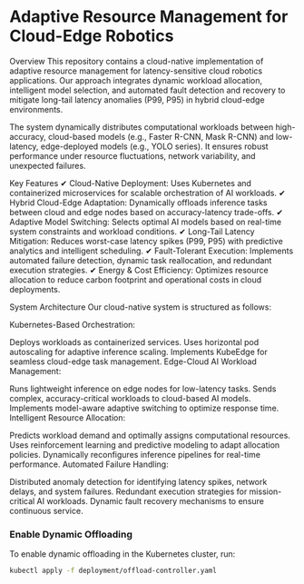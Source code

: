 # Adaptive Resource Management for Cloud-Edge Robotics
Overview
This repository contains a cloud-native implementation of adaptive resource management for latency-sensitive cloud robotics applications. Our approach integrates dynamic workload allocation, intelligent model selection, and automated fault detection and recovery to mitigate long-tail latency anomalies (P99, P95) in hybrid cloud-edge environments.

The system dynamically distributes computational workloads between high-accuracy, cloud-based models (e.g., Faster R-CNN, Mask R-CNN) and low-latency, edge-deployed models (e.g., YOLO series). It ensures robust performance under resource fluctuations, network variability, and unexpected failures.

Key Features
✔ Cloud-Native Deployment: Uses Kubernetes and containerized microservices for scalable orchestration of AI workloads.
✔ Hybrid Cloud-Edge Adaptation: Dynamically offloads inference tasks between cloud and edge nodes based on accuracy-latency trade-offs.
✔ Adaptive Model Switching: Selects optimal AI models based on real-time system constraints and workload conditions.
✔ Long-Tail Latency Mitigation: Reduces worst-case latency spikes (P99, P95) with predictive analytics and intelligent scheduling.
✔ Fault-Tolerant Execution: Implements automated failure detection, dynamic task reallocation, and redundant execution strategies.
✔ Energy & Cost Efficiency: Optimizes resource allocation to reduce carbon footprint and operational costs in cloud deployments.

System Architecture
Our cloud-native system is structured as follows:

Kubernetes-Based Orchestration:

Deploys workloads as containerized services.
Uses horizontal pod autoscaling for adaptive inference scaling.
Implements KubeEdge for seamless cloud-edge task management.
Edge-Cloud AI Workload Management:

Runs lightweight inference on edge nodes for low-latency tasks.
Sends complex, accuracy-critical workloads to cloud-based AI models.
Implements model-aware adaptive switching to optimize response time.
Intelligent Resource Allocation:

Predicts workload demand and optimally assigns computational resources.
Uses reinforcement learning and predictive modeling to adapt allocation policies.
Dynamically reconfigures inference pipelines for real-time performance.
Automated Failure Handling:

Distributed anomaly detection for identifying latency spikes, network delays, and system failures.
Redundant execution strategies for mission-critical AI workloads.
Dynamic fault recovery mechanisms to ensure continuous service.

### **Enable Dynamic Offloading**
To enable dynamic offloading in the Kubernetes cluster, run:

```bash
kubectl apply -f deployment/offload-controller.yaml

